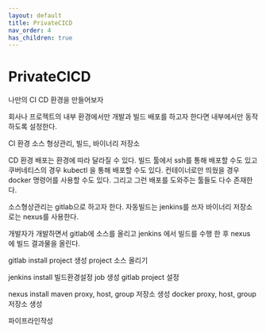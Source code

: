 ```yaml
---
layout: default
title: PrivateCICD
nav_order: 4
has_children: true
---
```


# PrivateCICD

나만의 CI CD 환경을 만들어보자

회사나 프로젝트의 내부 환경에서만 개발과 빌드 배포를 하고자 한다면
내부에서만 동작하도록 설정한다. 

CI 환경
소스 형상관리, 빌드, 바이너리 저장소

CD 환경
배포는 환경에 따라 달라질 수 있다. 
빌드 툴에서 ssh를 통해 배포할 수도 있고
쿠버네티스의 경우 kubectl 을 통해 배포할 수도 있다. 
컨테이너로만 띄웠을 경우 docker 명령어를 사용할 수도 있다. 
그리고 그런 배포를 도와주는 툴들도 다수 존재한다. 

소스형상관리는 gitlab으로 하고자 한다. 
자동빌드는 jenkins를 쓰자
바이너리 저장소로는 nexus를 사용한다. 

개발자가 개발하면서 
gitlab에 소스를 올리고 
jenkins 에서 빌드를 수행 한 후 
nexus 에 빌드 결과물을 올린다. 






gitlab install
	project 생성
	project 소스 올리기

jenkins install
	빌드환경설정
	job 생성
	gitlab project 설정

nexus install
	maven proxy, host, group 저장소 생성
	docker proxy, host, group 저장소 생성

파이프라인작성